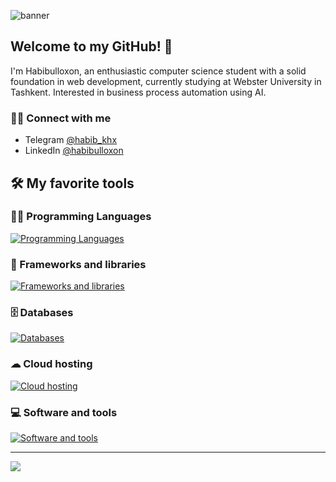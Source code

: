 ![banner](https://pbs.twimg.com/profile_banners/1767120650043314176/1710152459/1080x360)
## Welcome to my GitHub! 🦾

I'm Habibulloxon, an enthusiastic computer science student with a solid foundation in web development, currently studying at Webster University in Tashkent. Interested in business process automation using AI.

### 🙋‍♂️ Connect with me
- Telegram [@habib_khx](https://t.me/habib_khx)
- LinkedIn [@habibulloxon](https://www.linkedin.com/in/habibulloxon-xayrulloxo-jayev-84b722283/)

## 🛠️ My favorite tools


### 👨‍💻 Programming Languages

[![Programming Languages](https://skillicons.dev/icons?i=js,go)](https://skillicons.dev)

### 🧰 Frameworks and libraries

[![Frameworks and libraries](https://skillicons.dev/icons?i=react,nodejs,vite,nextjs,bootstrap,tailwind)](https://skillicons.dev)

### 🗄️ Databases

[![Databases](https://skillicons.dev/icons?i=sqlite)](https://skillicons.dev)

### ☁ Cloud hosting
[![Cloud hosting](https://skillicons.dev/icons?i=vercel,netlify)](https://skillicons.dev)

### 💻 Software and tools
[![Software and tools](https://skillicons.dev/icons?i=git,vscode,figma,notion)](https://skillicons.dev)

---
[![](https://visitcount.itsvg.in/api?id=habibulloxon&icon=0&color=12)](https://visitcount.itsvg.in)